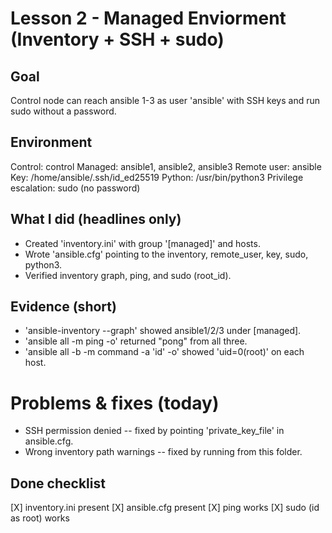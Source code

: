 # Lesson 2 - Managed Enviorment (Inventory + SSH + sudo)

## Goal

Control node can reach ansible 1-3 as user 'ansible' with SSH keys and run sudo without a password.


## Environment

Control: control
Managed: ansible1, ansible2, ansible3
Remote user: ansible
Key: /home/ansible/.ssh/id_ed25519
Python: /usr/bin/python3
Privilege escalation: sudo (no password)

## What I did (headlines only)
- Created 'inventory.ini' with group '[managed]' and hosts.
- Wrote 'ansible.cfg' pointing to the inventory, remote_user, key, sudo, python3.
- Verified inventory graph, ping, and sudo (root_id).

## Evidence (short)
- 'ansible-inventory --graph' showed ansible1/2/3 under [managed].
- 'ansible all -m ping -o' returned "pong" from all three.
- 'ansible all -b -m command -a 'id' -o' showed 'uid=0(root)' on each host.

# Problems & fixes (today)
- SSH permission denied -- fixed by pointing 'private_key_file' in ansible.cfg.
- Wrong inventory path warnings -- fixed by running from this folder. 

## Done checklist
[X] inventory.ini present
[X] ansible.cfg present
[X] ping works 
[X] sudo (id as root) works 
